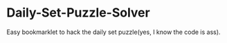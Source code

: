 # Daily-Set-Puzzle-Solver
Easy bookmarklet to hack the daily set puzzle(yes, I know the code is ass).
